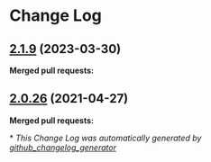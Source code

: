 # Change Log

## [2.1.9](https://github.com/networknt/http-sidecar/tree/2.1.9) (2023-03-30)


**Merged pull requests:**


## [2.0.26](https://github.com/networknt/light-mesh/tree/2.0.26) (2021-04-27)


**Merged pull requests:**


\* *This Change Log was automatically generated by [github_changelog_generator](https://github.com/skywinder/Github-Changelog-Generator)*
